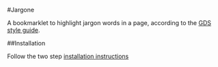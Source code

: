 #Jargone

A bookmarklet to highlight jargon words in a page, according to the [GDS style guide](https://www.gov.uk/designprinciples/styleguide#item_1_5).

##Installation

Follow the two step [installation instructions](http://rooreynolds.github.com/jargone/)
